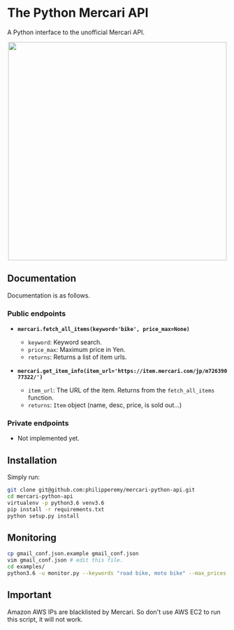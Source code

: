 # The Python Mercari API

A Python interface to the unofficial Mercari API.

<p align="center">
  <img src="https://www-mercari-com.akamaized.net/assets/img/common/common/logo.svg?3119344368" width="500">
</p>

## Documentation

Documentation is as follows.

### Public endpoints

- **```mercari.fetch_all_items(keyword='bike', price_max=None)```**
  - `keyword`: Keyword search.
  - `price_max`: Maximum price in Yen.
  - `returns`: Returns a list of item urls.
  

- **```mercari.get_item_info(item_url='https://item.mercari.com/jp/m72639077322/')```**
  - `item_url`: The URL of the item. Returns from the `fetch_all_items` function.
  - `returns`: `Item` object (name, desc, price, is sold out...)

### Private endpoints

- Not implemented yet.
  
## Installation

Simply run:

```bash
git clone git@github.com:philipperemy/mercari-python-api.git
cd mercari-python-api
virtualenv -p python3.6 venv3.6
pip install -r requirements.txt
python setup.py install
```

## Monitoring

```bash
cp gmail_conf.json.example gmail_conf.json
vim gmail_conf.json # edit this file.
cd examples/
python3.6 -u monitor.py --keywords "road bike, moto bike" --max_prices "43000,43000" --min_prices "0,0"
```

## Important 

Amazon AWS IPs are blacklisted by Mercari. So don't use AWS EC2 to run this script, it will not work.
